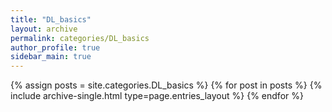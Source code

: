 ```yaml
---
title: "DL_basics"
layout: archive
permalink: categories/DL_basics
author_profile: true
sidebar_main: true
---
```



{% assign posts = site.categories.DL_basics %}
{% for post in posts %} {% include archive-single.html type=page.entries_layout %} {% endfor %}